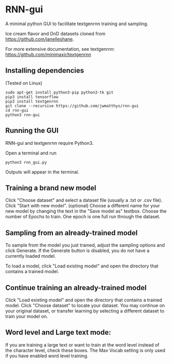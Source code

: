 # RNN-gui

A minimal python GUI to facilitate textgenrnn training and sampling.

Ice cream flavor and DnD datasets cloned from https://github.com/janelleshane.

For more extensive documentation, see textgenrnn: https://github.com/minimaxir/textgenrnn

## Installing dependencies

(Tested on Linux)
```
sudo apt-get install python3-pip python3-tk git
pip3 install tensorflow
pip3 install textgenrnn
git clone --recursive https://github.com/jwmatthys/rnn-gui
cd rnn-gui
python3 rnn-gui
```

## Running the GUI

RNN-gui and textgenrnn require Python3.

Open a terminal and run

`python3 rnn_gui.py`

Outputs will appear in the terminal.

## Training a brand new model

Click "Choose dataset" and select a dataset file (usually a .txt or .csv file).
Click "Start with new model".
(optional) Choose a different name for your new model by changing the text in the "Save model as" textbox.
Choose the number of Epochs to train. One epoch is one full run through the dataset.

## Sampling from an already-trained model

To sample from the model you just trained, adjust the sampling options and click Generate.
If the Generate button is disabled, you do not have a currently loaded model.

To load a model, click "Load existing model" and open the directory that contains a trained model.

## Continue training an already-trained model

Click "Load existing model" and open the directory that contains a trained model.
Click "Choose dataset" to locate your dataset. You may continue on your original dataset, or transfer learning by selecting a different dataset to train your model on.


## Word level and Large text mode:

If you are training a large text or want to train at the word level instead of the character level, check these boxes.
The Max Vocab setting is only used if you have enabled word level training.
